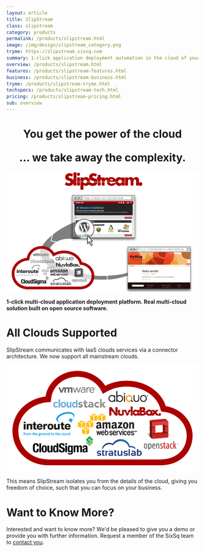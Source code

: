 ```yaml
---
layout: article
title: SlipStream
class: slipstream
category: products
permalink: /products/slipstream.html
image: /img/design/slipstream_category.png
tryme: https://slipstream.sixsq.com
summary: 1-click application deployment automation in the cloud of your choice. An open source solution to build your own app store and DevOps process.
overview: /products/slipstream.html
features: /products/slipstream-features.html
business: /products/slipstream-business.html
tryme: /products/slipstream-tryme.html
techspecs: /products/slipstream-tech.html
pricing: /products/slipstream-pricing.html
sub: overview
---
```


<h1 class="slogan" align="center">
You get the power of the cloud<p></p>... we take away the complexity.
</h1>

<p align="center">
    <img src="/img/content/slipstream-overview.png" alt="SlipStream overview" width="900" />
</p>

**1-click multi-cloud application deployment platform. Real multi-cloud solution built on open source software.**

All Clouds Supported
========

SlipStream communicates with IaaS clouds services via a connector architecture. We now support all mainstream clouds.

<p align="center">
    <img src="/img/content/connectors.png" alt="SlipStream™ Supported Clouds" width="600" />
</p>

This means SlipStream isolates you from the details of the cloud, giving you freedom of choice, such that you can focus on your business.

Want to Know More?
====

Interested and want to know more? We'd be pleased to give you a demo or provide you with further information. Request a member of the SixSq team to [contact you](mailto:support@sixsq.com).

